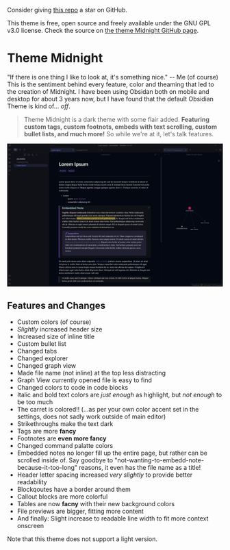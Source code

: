 Consider giving [this repo](https://github.com/SemiCirkle/Midnight-obsidian-theme) a star on GitHub.

This theme is free, open source and freely available under the GNU GPL v3.0 license. Check the source on [the theme Midnight GitHub page](https://github.com/SemiCirkle/Midnight-obsidian-theme).

# Theme Midnight

"If there is one thing I like to look at, it's something nice."  -- Me (of course)
This is the sentiment behind every feature, color and theaming that led to the creation of Midnight. I have been using Obsidan both on mobile and desktop for about 3 years now, but I have found that the default Obsidian Theme is kind of... *off*.

>Theme Midnight is a dark theme with some flair added. **Featuring custom tags, custom footnots, embeds with text scrolling, custom bullet lists, and much more!** So while we're at it, let's talk features.

![](/pictures/theme-preview.png)

## Features and Changes

- Custom colors (of course)
- *Slightly* increased header size
- Increased size of inline title
- Custom bullet list
- Changed tabs
- Changed explorer
- Changed graph view
- Made file name (not inline) at the top less distracting
- Graph View currently opened file is easy to find
- Changed colors to code in code blocks
- Italic and bold text colors are *just enough* as highlight, but *not enough* to be too much
- The carret is colored!! (...as per your own color accent set in the settings, does not sadly work outside of main editor)
- Strikethroughs make the text dark
- Tags are more **fancy**
- Footnotes are **even more fancy**
- Changed command palatte colors
- Embedded notes no longer fill up the entire page, but rather can be scrolled inside of. Say goodbye to "not-wanting-to-embedd-note-because-it-too-long" reasons, it even has the file name as a title!
- Header letter spacing increased *very slightly* to provide better readability
- Blockqoutes have a border around them
- Callout blocks are more colorful
- Tables are now **facny** with their new background colors
- File previews are bigger, fitting more content
- And finally: Slight increase to readable line width to fit more context onscreen

Note that this theme does not support a light version.
